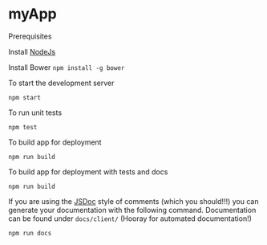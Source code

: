 myApp
=================

Prerequisites

Install [NodeJs](https://nodejs.org/)

Install Bower ```npm install -g bower```

To start the development server

```
npm start
```

To run unit tests

```
npm test
```

To build app for deployment

```
npm run build
```

To build app for deployment with tests and docs

```
npm run build
```

If you are using the [JSDoc](http://usejsdoc.org/) style of comments (which you should!!!) you can generate your documentation with the following command. Documentation can be found under `docs/client/` (Hooray  for automated documentation!)

```
npm run docs
```